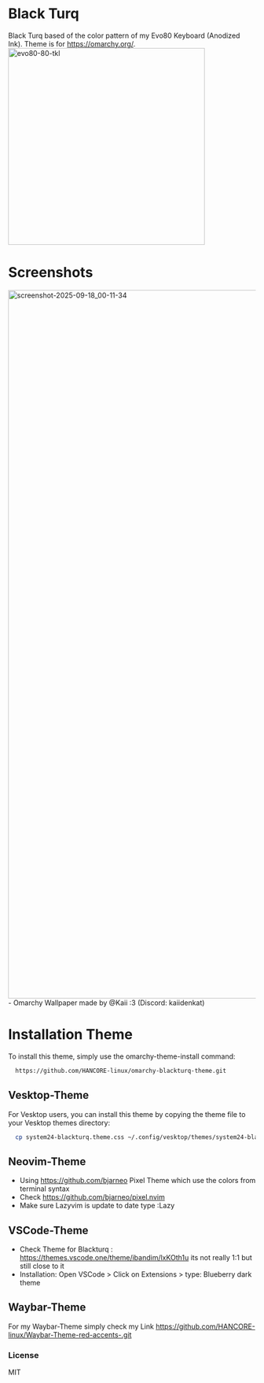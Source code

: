 # Black Turq

Black Turq based of the color pattern of my Evo80 Keyboard (Anodized Ink). Theme is for https://omarchy.org/. 
<img width="400" height="400" alt="evo80-80-tkl" src="https://github.com/user-attachments/assets/2579c033-75c9-4ad9-b4d3-290a6a2150aa" />




# Screenshots
<img width="2560" height="1440" alt="screenshot-2025-09-18_00-11-34" src="https://github.com/user-attachments/assets/b93639eb-3525-4d5d-96b4-19938126ea3b" />
- Omarchy Wallpaper made by @Kaii :3 (Discord: kaiidenkat) <br>

# Installation Theme

To install this theme, simply use the omarchy-theme-install command:

```bash
  https://github.com/HANCORE-linux/omarchy-blackturq-theme.git
```

## Vesktop-Theme

For Vesktop users, you can install this theme by copying the theme file to your Vesktop themes directory:

```bash
  cp system24-blackturq.theme.css ~/.config/vesktop/themes/system24-blackturq.theme.css
```

## Neovim-Theme

- Using https://github.com/bjarneo Pixel Theme which use the colors from terminal syntax <br>
- Check https://github.com/bjarneo/pixel.nvim <br>
- Make sure Lazyvim is update to date type :Lazy <br>

## VSCode-Theme
- Check Theme for Blackturq : https://themes.vscode.one/theme/ibandim/lxKOth1u  its not really 1:1 but still close to it <br>
- Installation: Open VSCode > Click on Extensions > type: Blueberry dark theme

## Waybar-Theme

For my Waybar-Theme simply check my Link https://github.com/HANCORE-linux/Waybar-Theme-red-accents-.git

### License

MIT
